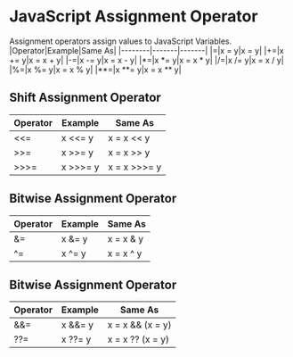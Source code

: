 # JavaScript Assignment Operator
Assignment operators assign values to JavaScript Variables.
|Operator|Example|Same As|
|--------|-------|-------|
|=|x = y|x = y|
|+=|x += y|x = x + y|
|-=|x -= y|x = x - y|
|*=|x *= y|x = x * y|
|/=|x /= y|x = x / y|
|%=|x %= y|x = x % y|
|**=|x **= y|x = x ** y|

## Shift Assignment Operator
|Operator|Example|Same As|
|--------|-------|-------|
|<<=|x <<= y|x = x << y|
|>>=|x >>= y|x = x >> y|
|>>>=|x >>>= y|x = x >>>= y|

## Bitwise Assignment Operator
|Operator|Example|Same As|
|--------|-------|-------|
|&=|x &= y|x = x & y|
|^=|x ^= y|x = x ^ y|

## Bitwise Assignment Operator
|Operator|Example|Same As|
|--------|-------|-------|
|&&=|x &&= y|x = x && (x = y)|
|??=|x ??= y|x = x ?? (x = y)|